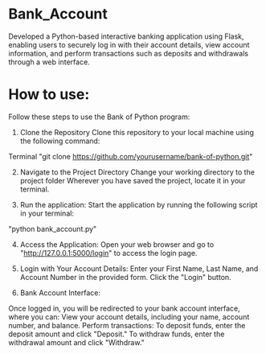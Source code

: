 # Bank_Account
 Developed a Python-based interactive banking application using Flask, enabling users to securely log in with their account details, view account information, and perform transactions such as deposits and withdrawals through a web interface.

# How to use:
Follow these steps to use the Bank of Python program:

1) Clone the Repository
Clone this repository to your local machine using the following command:

Terminal
"git clone https://github.com/yourusername/bank-of-python.git"


2) Navigate to the Project Directory
Change your working directory to the project folder
Wherever you have saved the project, locate it in your terminal.


3) Run the application:
Start the application by running the following script in your terminal:

"python bank_account.py"


4) Access the Application:
Open your web browser and go to "http://127.0.0.1:5000/login" to access the login page.


5) Login with Your Account Details:
Enter your First Name, Last Name, and Account Number in the provided form.
Click the "Login" button.


6) Bank Account Interface:

Once logged in, you will be redirected to your bank account interface, where you can:
View your account details, including your name, account number, and balance.
Perform transactions:
To deposit funds, enter the deposit amount and click "Deposit."
To withdraw funds, enter the withdrawal amount and click "Withdraw."
